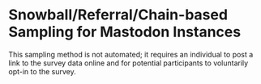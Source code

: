 # Snowball/Referral/Chain-based Sampling for Mastodon Instances

This sampling method is not automated; it requires an individual to post a link to the survey data online and for potential participants to voluntarily opt-in to the survey. 